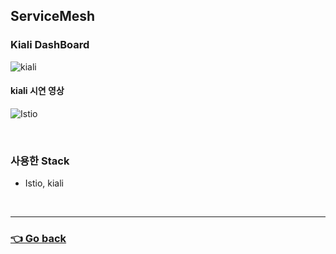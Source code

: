 ## ServiceMesh

### Kiali DashBoard
![kiali](https://user-images.githubusercontent.com/59479926/209428392-f2715a26-fe2f-4e6c-b57e-278415debbaf.png)

#### kiali 시연 영상
![Istio](https://user-images.githubusercontent.com/110655823/216240862-c8200cc9-dbf3-49c4-bccb-4a39e6fa808a.gif)

</br>

### 사용한 Stack
- Istio, kiali

</br>

---

### [👈 Go back](https://github.com/hyunjaebok/AWeSome_AWS_FinalProject)
